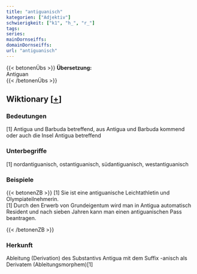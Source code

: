 ```yaml
---
title: "antiguanisch"
kategorien: ["Adjektiv"]
schwierigkeit: ["k1", "h_", "r_"]
tags:
series:
mainDornseiffs:
domainDornseiffs:
url: "antiguanisch"
---
```


{{< betonenÜbs >}}
**Übersetzung:**  
Antiguan  
{{< /betonenÜbs >}}

## Wiktionary [[+](https://de.wiktionary.org/wiki/antiguanisch)]

### Bedeutungen
[1] Antigua und Barbuda betreffend, aus Antigua und Barbuda kommend oder auch die Insel Antigua betreffend  

### Unterbegriffe
[1] nordantiguanisch, ostantiguanisch, südantiguanisch, westantiguanisch  

### Beispiele
{{< betonenZB >}}
[1] Sie ist eine antiguanische Leichtathletin und Olympiateilnehmerin.  
[1] Durch den Erwerb von Grundeigentum wird man in Antigua automatisch Resident und nach sieben Jahren kann man einen antiguanischen Pass beantragen.  

{{< /betonenZB >}}
### Herkunft
Ableitung (Derivation) des Substantivs Antigua mit dem Suffix -anisch als Derivatem (Ableitungsmorphem)[1]  


